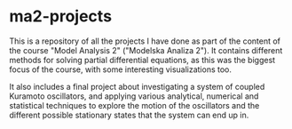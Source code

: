 # ma2-projects

This is a repository of all the projects I have done as part of
the content of the course "Model Analysis 2" ("Modelska Analiza 2").
It contains different methods for solving partial differential
equations, as this was the biggest focus of the course, with some
interesting visualizations too.

It also includes a final project about investigating a system of
coupled Kuramoto oscillators, and applying various analytical,
numerical and statistical techniques to explore the motion of the
oscillators and the different possible stationary states that the
system can end up in.
